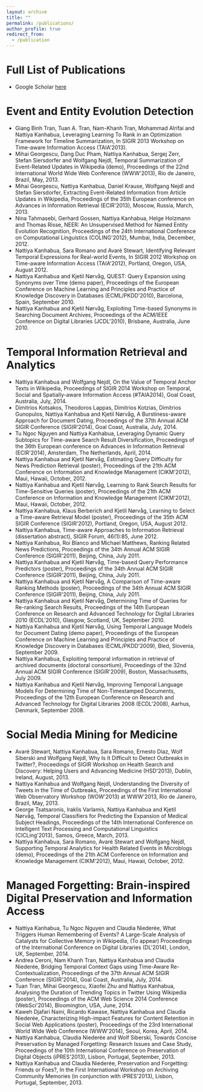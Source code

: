 ```yaml
---
layout: archive
title: ""
permalink: /publications/
author_profile: true
redirect_from:
  - /publication
---
```


Full List of Publications
======
* Google Scholar <a href="https://scholar.google.com/citations?user=ydcgV2oAAAAJ&hl=en">here</a>

Event and Entity Evolution Detection
======
* Giang Binh Tran, Tuan A. Tran, Nam-Khanh Tran, Mohammad Alrifai and Nattiya Kanhabua, Leveraging Learning To Rank in an Optimization Framework for Timeline Summarization, In SIGIR 2013 Workshop on Time-aware Information Access (TAIA'2013).
* Mihai Georgescu, Dang Duc Pham, Nattiya Kanhabua, Sergej Zerr, Stefan Siersdorfer and Wolfgang Nejdl, Temporal Summarization of Event-Related Updates in Wikipedia (demo), Proceedings of the 22nd International World Wide Web Conference (WWW'2013), Rio de Janeiro, Brazil, May, 2013.
* Mihai Georgescu, Nattiya Kanhabua, Daniel Krause, Wolfgang Nejdl and Stefan Siersdorfer, Extracting Event-Related Information from Article Updates in Wikipedia, Proceedings of the 35th European conference on Advances in Information Retrieval (ECIR'2013), Moscow, Russia, March, 2013.
* Nina Tahmasebi, Gerhard Gossen, Nattiya Kanhabua, Helge Holzmann and Thomas Risse, NEER: An Unsupervised Method for Named Entity Evolution Recognition, Proceedings of the 24th International Conference on Computational Linguistics (COLING'2012), Mumbai, India, December, 2012.
* Nattiya Kanhabua, Sara Romano and Avaré Stewart, Identifying Relevant Temporal Expressions for Real-world Events, In SIGIR 2012 Workshop on Time-aware Information Access (TAIA'2012), Portland, Oregon, USA, August 2012.
* Nattiya Kanhabua and Kjetil Nørvåg, QUEST: Query Expansion using Synonyms over Time (demo paper), Proceedings of the European Conference on Machine Learning and Principles and Practice of Knowledge Discovery in Databases (ECML/PKDD'2010), Barcelona, Spain, September 2010.
* Nattiya Kanhabua and Kjetil Nørvåg, Exploiting Time-based Synonyms in Searching Document Archives, Proceedings of the ACM/IEEE Conference on Digital Libraries (JCDL'2010), Brisbane, Australia, June 2010.

Temporal Information Retrieval and Analytics
======
* Nattiya Kanhabua and Wolfgang Nejdl, On the Value of Temporal Anchor Texts in Wikipedia, Proceedings of SIGIR 2014 Workshop on Temporal, Social and Spatially-aware Information Access (#TAIA2014), Goal Coast, Australia, July, 2014.
* Dimitrios Kotsakos, Theodoros Lappas, Dimitrios Kotzias, Dimitrios Gunopulos, Nattiya Kanhabua and Kjetil Nørvåg, A Burstiness-aware Approach for Document Dating, Proceedings of the 37th Annual ACM SIGIR Conference (SIGIR'2014), Goal Coast, Australia, July, 2014.
* Tu Ngoc Nguyen and Nattiya Kanhabua, Leveraging Dynamic Query Subtopics for Time-aware Search Result Diversification, Proceedings of the 36th European conference on Advances in Information Retrieval (ECIR'2014), Amsterdam, The Netherlands, April, 2014.
* Nattiya Kanhabua and Kjetil Nørvåg, Estimating Query Difficulty for News Prediction Retrieval (poster), Proceedings of the 21th ACM Conference on Information and Knowledge Management (CIKM'2012), Maui, Hawaii, October, 2012.
* Nattiya Kanhabua and Kjetil Nørvåg, Learning to Rank Search Results for Time-Sensitive Queries (poster), Proceedings of the 21th ACM Conference on Information and Knowledge Management (CIKM'2012), Maui, Hawaii, October, 2012.
* Nattiya Kanhabua, Klaus Berberich and Kjetil Nørvåg, Learning to Select a Time-aware Retrieval Model (poster), Proceedings of the 35th ACM SIGIR Conference (SIGIR'2012), Portland, Oregon, USA, August 2012.
* Nattiya Kanhabua, Time-aware Approaches to Information Retrieval (dissertation abstract), SIGIR Forum, 46(1):85, June 2012.
* Nattiya Kanhabua, Roi Blanco and Michael Matthews, Ranking Related News Predictions, Proceedings of the 34th Annual ACM SIGIR Conference (SIGIR'2011), Beijing, China, July 2011.
* Nattiya Kanhabua and Kjetil Nørvåg, Time-based Query Performance Predictors (poster), Proceedings of the 34th Annual ACM SIGIR Conference (SIGIR'2011), Beijing, China, July 2011.
* Nattiya Kanhabua and Kjetil Nørvåg, A Comparison of Time-aware Ranking Methods (poster), Proceedings of the 34th Annual ACM SIGIR Conference (SIGIR'2011), Beijing, China, July 2011.
* Nattiya Kanhabua and Kjetil Nørvåg, Determining Time of Queries for Re-ranking Search Results, Proceedings of the 14th European Conference on Research and Advanced Technology for Digital Libraries 2010 (ECDL'2010), Glasgow, Scotland, UK, September 2010. 
* Nattiya Kanhabua and Kjetil Nørvåg, Using Temporal Language Models for Document Dating (demo paper), Proceedings of the European Conference on Machine Learning and Principles and Practice of Knowledge Discovery in Databases (ECML/PKDD'2009), Bled, Slovenia, September 2009.
* Nattiya Kanhabua, Exploiting temporal information in retrieval of archived documents (doctoral consortium), Proceedings of the 32nd Annual ACM SIGIR Conference (SIGIR'2009), Boston, Massachusetts, July 2009.
* Nattiya Kanhabua and Kjetil Nørvåg, Improving Temporal Language Models For Determining Time of Non-Timestamped Documents, Proceedings of the 12th European Conference on Research and Advanced Technology for Digital Libraries 2008 (ECDL'2008), Aarhus, Denmark, September 2008.

Social Media Mining for Medicine
======
* Avaré Stewart, Nattiya Kanhabua, Sara Romano, Ernesto Diaz, Wolf Siberski and Wolfgang Nejdl, Why Is It Difficult to Detect Outbreaks in Twitter?, Proceedings of SIGIR Workshop on Health Search and Discovery: Helping Users and Advancing Medicine (HSD'2013), Dublin, Ireland, August, 2013.
* Nattiya Kanhabua and Wolfgang Nejdl, Understanding the Diversity of Tweets in the Time of Outbreaks, Proceedings of the First International Web Observatory Workshop (WOW'2013) at WWW'2013, Rio de Janeiro, Brazil, May, 2013.
* George Tsatsaronis, Iraklis Varlamis, Nattiya Kanhabua and Kjetil Nørvåg, Temporal Classifiers for Predicting the Expansion of Medical Subject Headings, Proceedings of the 14th International Conference on Intelligent Text Processing and Computational Linguistics (CICLing'2013), Samos, Greece, March, 2013.
* Nattiya Kanhabua, Sara Romano, Avaré Stewart and Wolfgang Nejdl, Supporting Temporal Analytics for Health Related Events in Microblogs (demo), Proceedings of the 21th ACM Conference on Information and Knowledge Management (CIKM'2012), Maui, Hawaii, October, 2012.


Managed Forgetting: Brain-inspired Digital Preservation and Information Access
======
* Nattiya Kanhabua, Tu Ngoc Nguyen and Claudia Niederée, What Triggers Human Remembering of Events? A Large-Scale Analysis of Catalysts for Collective Memory in Wikipedia, (To appear) Proceedings of the International Conference on Digital Libraries (DL'2014), London, UK, September, 2014.
* Andrea Ceroni, Nam Khanh Tran, Nattiya Kanhabua and Claudia Niederée, Bridging Temporal Context Gaps using Time-Aware Re-Contextualization, Proceedings of the 37th Annual ACM SIGIR Conference (SIGIR'2014), Goal Coast, Australia, July, 2014. 
* Tuan Tran, Mihai Georgescu, Xiaofei Zhu and Nattiya Kanhabua, Analysing the Duration of Trending Topics in Twitter Using Wikipedia (poster), Proceedings of the ACM Web Science 2014 Conference (WebSci'2014), Bloomington, USA, June, 2014.
* Kaweh Djafari Naini, Ricardo Kawase, Nattiya Kanhabua and Claudia Niederée, Characterizing High-impact Features for Content Retention in Social Web Applications (poster), Proceedings of the 23rd International World Wide Web Conference (WWW'2014), Seoul, Korea, April, 2014.
* Nattiya Kanhabua, Claudia Niederée and Wolf Siberski, Towards Concise Preservation by Managed Forgetting: Research Issues and Case Study, Proceedings of the 10th International Conference on Preservation of Digital Objects (iPRES'2013), Lisbon, Portugal, September, 2013.
* Nattiya Kanhabua and Claudia Niederée, Preservation and Forgetting: Friends or Foes?, In the First International Workshop on Archiving Community Memories (in conjunction with iPRES'2013), Lisbon, Portugal, September, 2013.
